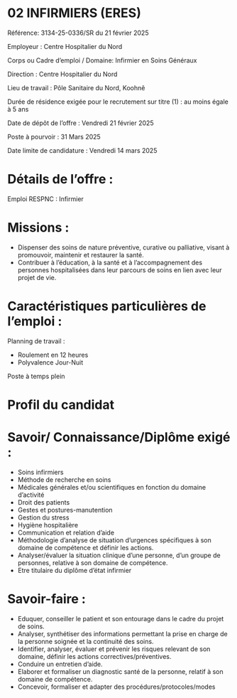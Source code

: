 # 02 INFIRMIERS (ERES)

Référence: 3134-25-0336/SR du 21 février 2025

Employeur : Centre Hospitalier du Nord

Corps ou Cadre d’emploi / Domaine: Infirmier en Soins Généraux

Direction : Centre Hospitalier du Nord

Lieu de travail : Pôle Sanitaire du Nord, Koohnê

Durée de résidence exigée pour le recrutement sur titre (1) : au moins égale à 5 ans

Date de dépôt de l’offre : Vendredi 21 février 2025

Poste à pourvoir : 31 Mars 2025

Date limite de candidature : Vendredi 14 mars 2025

# Détails de l’offre :

Emploi RESPNC : Infirmier

# Missions :

- Dispenser des soins de nature préventive, curative ou palliative, visant à promouvoir, maintenir et restaurer la santé.
- Contribuer à l’éducation, à la santé et à l’accompagnement des personnes hospitalisées dans leur parcours de soins en lien avec leur projet de vie.

# Caractéristiques particulières de l’emploi :

Planning de travail :

- Roulement en 12 heures
- Polyvalence Jour-Nuit

Poste à temps plein

# Profil du candidat

# Savoir/ Connaissance/Diplôme exigé :

- Soins infirmiers
- Méthode de recherche en soins
- Médicales générales et/ou scientifiques en fonction du domaine d’activité
- Droit des patients
- Gestes et postures-manutention
- Gestion du stress
- Hygiène hospitalière
- Communication et relation d’aide
- Méthodologie d’analyse de situation d’urgences spécifiques à son domaine de compétence et définir les actions.
- Analyser/évaluer la situation clinique d’une personne, d’un groupe de personnes, relative à son domaine de compétence.
- Etre titulaire du diplôme d’état infirmier

# Savoir-faire :

- Eduquer, conseiller le patient et son entourage dans le cadre du projet de soins.
- Analyser, synthétiser des informations permettant la prise en charge de la personne soignée et la continuité des soins.
- Identifier, analyser, évaluer et prévenir les risques relevant de son domaine, définir les actions correctives/préventives.
- Conduire un entretien d’aide.
- Elaborer et formaliser un diagnostic santé de la personne, relatif à son domaine de compétence.
- Concevoir, formaliser et adapter des procédures/protocoles/modes